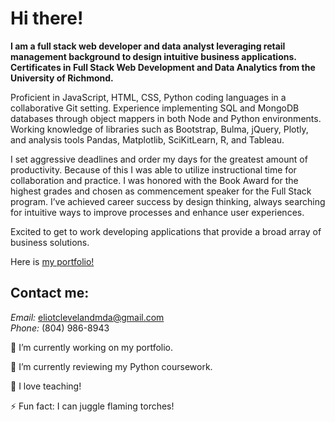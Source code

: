 <!-- # MBA | Data Scientist | Strategist | Researcher | Leader | Problem Solver | Lifelong Learner -->
<!-- ![Job Search Image](job-search.jpg) -->
# Hi there!

**I am a full stack web developer and data analyst leveraging retail management background to design intuitive business applications. Certificates in Full Stack Web Development and Data Analytics from the University of Richmond.** 

Proficient in JavaScript, HTML, CSS, Python coding languages in a collaborative Git setting. Experience implementing SQL and MongoDB databases through object mappers in both Node and Python environments. Working knowledge of libraries such as Bootstrap, Bulma, jQuery, Plotly, and analysis tools Pandas, Matplotlib, SciKitLearn, R, and Tableau.

I set aggressive deadlines and order my days for the greatest amount of productivity. Because of this I was able to utilize instructional time for collaboration and practice. I was honored with the Book Award for the highest grades and chosen as commencement speaker for the Full Stack program. I’ve achieved career success by design thinking, always searching for intuitive ways to improve processes and enhance user experiences.    

Excited to get to work developing applications that provide a broad array of business solutions.


Here is [my portfolio!](https://eclevela-1234.github.io/folio-3-point-0/)

## Contact me:

*Email:* eliotclevelandmda@gmail.com\
*Phone:* (804) 986-8943
<!-- Veni Vidi Vici -->

<!-- Just Keep Swimming!!! -->
🔭 I’m currently working on my portfolio.

🌱 I’m currently reviewing my Python coursework.

🏫 I love teaching!

⚡ Fun fact: I can juggle flaming torches!





<!--
**eclevela-1234/eclevela-1234** is a ✨ _special_ ✨ repository because its `README.md` (this file) appears on your GitHub profile.

Here are some ideas to get you started:


- 
- 👯 I’m looking to collaborate on ...
- 🤔 I’m looking for help with ...
- 💬 Ask me about ...
- 📫 How to reach me: ...
- 😄 Pronouns: ...
- 
-->
